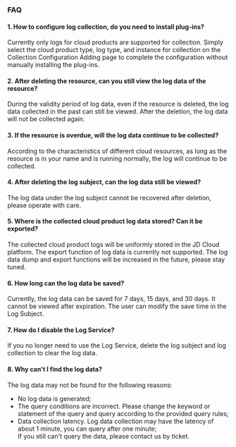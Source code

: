 ### FAQ
#### 1. 	How to configure log collection, do you need to install plug-ins?

Currently only logs for cloud products are supported for collection. Simply select the cloud product type, log type, and instance for collection on the Collection Configuration Adding page to complete the configuration without manually installing the plug-ins.

#### 2. 	After deleting the resource, can you still view the log data of the resource?

During the validity period of log data, even if the resource is deleted, the log data collected in the past can still be viewed. After the deletion, the log data will not be collected again.

#### 3. If the resource is overdue, will the log data continue to be collected?

According to the characteristics of different cloud resources, as long as the resource is in your name and is running normally, the log will continue to be collected.

#### 4. 	After deleting the log subject, can the log data still be viewed?

The log data under the log subject cannot be recovered after deletion, please operate with care.

#### 5. 	Where is the collected cloud product log data stored? Can it be exported?

The collected cloud product logs will be uniformly stored in the JD Cloud platform. The export function of log data is currently not supported. The log data dump and export functions will be increased in the future, please stay tuned.

#### 6. 	How long can the log data be saved?

Currently, the log data can be saved for 7 days, 15 days, and 30 days. It cannot be viewed after expiration. The user can modify the save time in the Log Subject.

#### 7. 	How do I disable the Log Service?  
If you no longer need to use the Log Service, delete the log subject and log collection to clear the log data.

#### 8. 	Why can't I find the log data?  
The log data may not be found for the following reasons:  
- No log data is generated;  
- The query conditions are incorrect. Please change the keyword or statement of the query and query according to the provided query rules;  
- Data collection latency. Log data collection may have the latency of about 1 minute, you can query after one minute;  
If you still can't query the data, please contact us by ticket.

